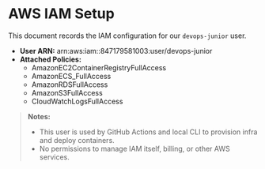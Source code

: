 # AWS IAM Setup

This document records the IAM configuration for our `devops-junior` user.

- **User ARN:** arn:aws:iam::847179581003:user/devops-junior
- **Attached Policies:**
  - AmazonEC2ContainerRegistryFullAccess
  - AmazonECS_FullAccess
  - AmazonRDSFullAccess
  - AmazonS3FullAccess
  - CloudWatchLogsFullAccess

> **Notes:**
> - This user is used by GitHub Actions and local CLI to provision infra and deploy containers.
> - No permissions to manage IAM itself, billing, or other AWS services.
